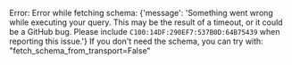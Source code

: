 Error: Error while fetching schema: {'message': 'Something went wrong while executing your query. This may be the result of a timeout, or it could be a GitHub bug. Please include `C100:14DF:290EF7:537B0D:64B75439` when reporting this issue.'}
If you don't need the schema, you can try with: "fetch_schema_from_transport=False"
